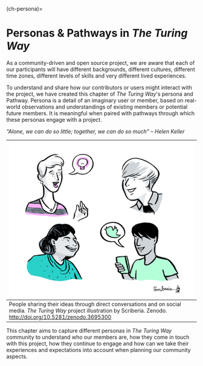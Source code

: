 (ch-persona)=
# Personas & Pathways in _The Turing Way_

As a community-driven and open source project, we are aware that each of our participants will have different backgrounds, different cultures, different time zones, different levels of skills and very different lived experiences.

To understand and share how our contributors or users might interact with the project, we have created this chapter of _The Turing Way_'s persona and Pathway.
Persona is a detail of an imaginary user or member, based on real-world observations and understandings of existing members or potential future members.
It is meaningful when paired with pathways through which these personas engage with a project.

*“Alone, we can do so little; together, we can do so much” – Helen Keller*

| ![4 people with diverse appearances are talking to each other, sharing ideas directly with each other and also sharing on social media.](../figures/Personas.png)|
|--------------------------------|
| People sharing their ideas through direct conversations and on social media. _The Turing Way_ project illustration by Scriberia. Zenodo. http://doi.org/10.5281/zenodo.3695300|

This chapter aims to capture different personas in _The Turing Way_ community to understand who our members are, how they come in touch with this project, how they continue to engage and how can we take their experiences and expectations into account when planning our community aspects.
